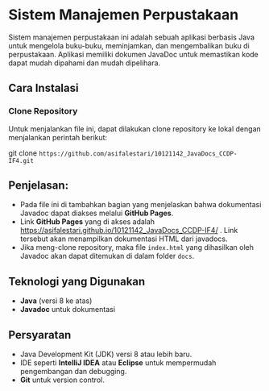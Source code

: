 # Sistem Manajemen Perpustakaan

Sistem manajemen perpustakaan ini adalah sebuah aplikasi berbasis Java untuk mengelola buku-buku, meminjamkan, dan mengembalikan buku di perpustakaan. Aplikasi memiliki dokumen JavaDoc untuk memastikan kode dapat mudah dipahami dan mudah dipelihara.

## Cara Instalasi

### Clone Repository
Untuk menjalankan file ini, dapat dilakukan clone repository ke lokal dengan menjalankan perintah berikut:

git clone `https://github.com/asifalestari/10121142_JavaDocs_CCDP-IF4.git`

## Penjelasan:
- Pada file ini di tambahkan bagian yang menjelaskan bahwa dokumentasi Javadoc dapat diakses melalui **GitHub Pages**.
- Link **GitHub Pages** yang di akses adalah https://asifalestari.github.io/10121142_JavaDocs_CCDP-IF4/ . Link tersebut akan menampilkan dokumentasi HTML dari javadocs.
- Jika meng-clone repository, maka file `index.html` yang dihasilkan oleh Javadoc akan dapat ditemukan di dalam folder `docs`.

## Teknologi yang Digunakan
- **Java** (versi 8 ke atas)
- **Javadoc** untuk dokumentasi

## Persyaratan
- Java Development Kit (JDK) versi 8 atau lebih baru.
- IDE seperti **IntelliJ IDEA** atau **Eclipse** untuk mempermudah pengembangan dan debugging.
- **Git** untuk version control.



